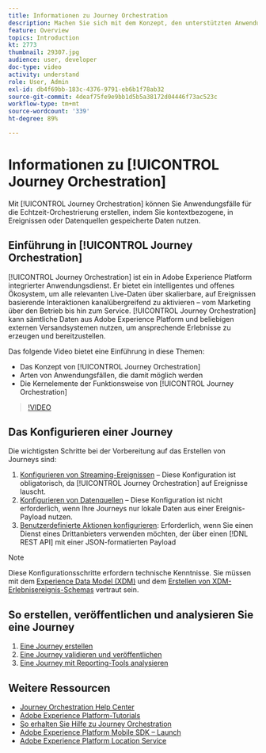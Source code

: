 ```yaml
---
title: Informationen zu Journey Orchestration
description: Machen Sie sich mit dem Konzept, den unterstützten Anwendungsfällen und der Funktionsweise von Journey Orchestration vertraut.
feature: Overview
topics: Introduction
kt: 2773
thumbnail: 29307.jpg
audience: user, developer
doc-type: video
activity: understand
role: User, Admin
exl-id: db4f69bb-183c-4376-9791-eb6b1f78ab32
source-git-commit: 4deaf75fe9e9bb1d5b5a38172d04446f73ac523c
workflow-type: tm+mt
source-wordcount: '339'
ht-degree: 89%

---
```


# Informationen zu [!UICONTROL Journey Orchestration]

Mit [!UICONTROL Journey Orchestration] können Sie Anwendungsfälle für die Echtzeit-Orchestrierung erstellen, indem Sie kontextbezogene, in Ereignissen oder Datenquellen gespeicherte Daten nutzen.

## Einführung in [!UICONTROL Journey Orchestration]

[!UICONTROL Journey Orchestration] ist ein in Adobe Experience Platform integrierter Anwendungsdienst. Er bietet ein intelligentes und offenes Ökosystem, um alle relevanten Live-Daten über skalierbare, auf Ereignissen basierende Interaktionen kanalübergreifend zu aktivieren – vom Marketing über den Betrieb bis hin zum Service. [!UICONTROL Journey Orchestration] kann sämtliche Daten aus Adobe Experience Platform und beliebigen externen Versandsystemen nutzen, um ansprechende Erlebnisse zu erzeugen und bereitzustellen.

Das folgende Video bietet eine Einführung in diese Themen:

* Das Konzept von [!UICONTROL Journey Orchestration]
* Arten von Anwendungsfällen, die damit möglich werden
* Die Kernelemente der Funktionsweise von [!UICONTROL Journey Orchestration]

>[!VIDEO](https://video.tv.adobe.com/v/29307?quality=12)

## Das Konfigurieren einer Journey

Die wichtigsten Schritte bei der Vorbereitung auf das Erstellen von Journeys sind:

1. [Konfigurieren von Streaming-Ereignissen](/help/configuring-journey-orchestration/configure-streaming-events.md) – Diese Konfiguration ist obligatorisch, da [!UICONTROL Journey Orchestration] auf Ereignisse lauscht.
1. [Konfigurieren von Datenquellen](/help/configuring-journey-orchestration/configure-data-sources.md) – Diese Konfiguration ist nicht erforderlich, wenn Ihre Journeys nur lokale Daten aus einer Ereignis-Payload nutzen.
1. [Benutzerdefinierte Aktionen konfigurieren](/help/configuring-journey-orchestration/configure-actions.md): Erforderlich, wenn Sie einen Dienst eines Drittanbieters verwenden möchten, der über einen [!DNL REST API] mit einer JSON-formatierten Payload

>[!NOTE]
>
>Diese Konfigurationsschritte erfordern technische Kenntnisse. Sie müssen mit dem [Experience Data Model (XDM)](https://experienceleague.adobe.com/docs/platform-learn/tutorials/schemas/schemas-and-experience-data-model.html?lang=de) und dem [Erstellen von XDM-Erlebnisereignis-Schemas](https://experienceleague.adobe.com/docs/platform-learn/tutorials/schemas/create-schemas.html?lang=de) vertraut sein.

## So erstellen, veröffentlichen und analysieren Sie eine Journey

1. [Eine Journey erstellen](/help/building-a-journey/creating-a-journey.md)
1. [Eine Journey validieren und veröffentlichen](/help/validate-and-publish-a-journey.md)
1. [Eine Journey mit Reporting-Tools analysieren](/help/analyze-a-journey-via-reporting-tools.md)

## Weitere Ressourcen

* [Journey Orchestration Help Center](https://experienceleague.adobe.com/docs/journeys/using/journey-orchestration-home.html?lang=de)
* [Adobe Experience Platform-Tutorials](https://experienceleague.adobe.com/docs/platform-learn/tutorials/overview.html?lang=de)
* [So erhalten Sie Hilfe zu Journey Orchestration](/help/understanding-journey-orchestration.md)
* [Adobe Experience Platform Mobile SDK – Launch](https://experienceleague.adobe.com/docs/platform-learn/data-collection/mobile-sdk/overview.html?lang=en)
* [Adobe Experience Platform Location Service](https://experienceleague.adobe.com/docs/places/using/home.html?lang=de)
